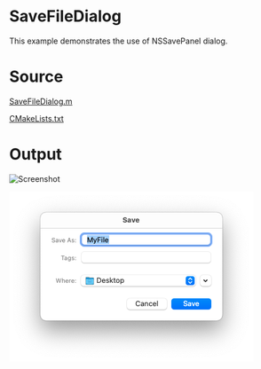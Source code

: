 # SaveFileDialog

This example demonstrates the use of NSSavePanel dialog.

# Source

[SaveFileDialog.m](./SaveFileDialog.m)

[CMakeLists.txt](./CMakeLists.txt)

# Output

![Screenshot](../../../docs/Pictures/SaveFileDialogShort.png)

![Screenshot](../../../docs/Pictures/SaveFileDialog.png)
